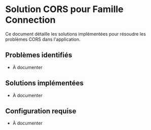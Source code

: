 
# Solution CORS pour Famille Connection

Ce document détaille les solutions implémentées pour résoudre les problèmes CORS dans l'application.

## Problèmes identifiés
- À documenter

## Solutions implémentées
- À documenter

## Configuration requise
- À documenter
